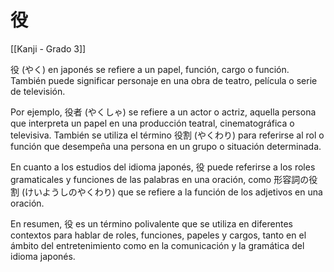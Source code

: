 # 役

[[Kanji - Grado 3]]

役 (やく) en japonés se refiere a un papel, función, cargo o función. También puede significar personaje en una obra de teatro, película o serie de televisión. 

Por ejemplo, 役者 (やくしゃ) se refiere a un actor o actriz, aquella persona que interpreta un papel en una producción teatral, cinematográfica o televisiva. También se utiliza el término 役割 (やくわり) para referirse al rol o función que desempeña una persona en un grupo o situación determinada. 

En cuanto a los estudios del idioma japonés, 役 puede referirse a los roles gramaticales y funciones de las palabras en una oración, como 形容詞の役割 (けいようしのやくわり) que se refiere a la función de los adjetivos en una oración. 

En resumen, 役 es un término polivalente que se utiliza en diferentes contextos para hablar de roles, funciones, papeles y cargos, tanto en el ámbito del entretenimiento como en la comunicación y la gramática del idioma japonés.
